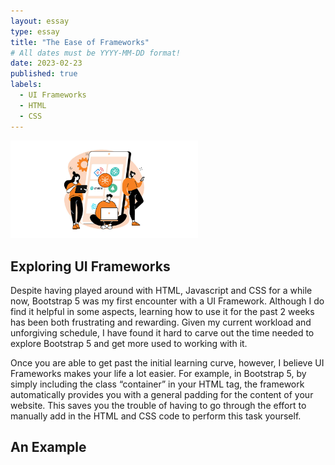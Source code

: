 ```yaml
---
layout: essay
type: essay
title: "The Ease of Frameworks"
# All dates must be YYYY-MM-DD format!
date: 2023-02-23
published: true
labels:
  - UI Frameworks
  - HTML
  - CSS
---
```


<img width="300px" class="rounded float-start pe-4" src="../img/ui_frameworks.jpg">

## Exploring UI Frameworks
Despite having played around with HTML, Javascript and CSS for a while now, Bootstrap 5 was my first encounter with a UI Framework.  Although I do find it helpful in some aspects, learning how to use it for the past 2 weeks has been both frustrating and rewarding.  Given my current workload and unforgiving schedule, I have found it hard to carve out the time needed to explore Bootstrap 5 and get more used to working with it.

Once you are able to get past the initial learning curve, however, I believe UI Frameworks makes your life a lot easier.  For example, in Bootstrap 5, by simply including the class “container” in your HTML tag, the framework automatically provides you with a general padding for the content of your website.  This saves you the trouble of having to go through the effort to manually add in the HTML and CSS code to perform this task yourself.

## An Example
